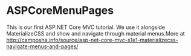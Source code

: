 # ASPCoreMenuPages
This is our first ASP.NET Core MVC tutorial. We use it alongside MaterializeCSS and show and navigate through material menus.More at http://camposha.info/source/asp-net-core-mvc-s1e1-materializecss-navigate-menus-and-pages/
